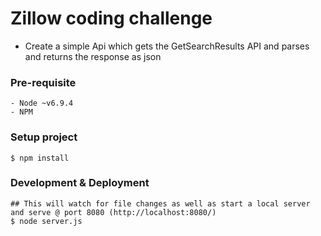 # Zillow coding challenge

- Create a simple Api which gets the GetSearchResults API and parses and returns the response as json


### Pre-requisite

    - Node ~v6.9.4
    - NPM

### Setup project

    $ npm install

### Development & Deployment

    ## This will watch for file changes as well as start a local server and serve @ port 8080 (http://localhost:8080/)
    $ node server.js
